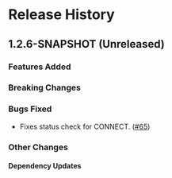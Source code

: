 # Release History

## 1.2.6-SNAPSHOT (Unreleased)

### Features Added

### Breaking Changes

### Bugs Fixed

* Fixes status check for CONNECT. ([#65](https://github.com/Azure/qpid-proton-j-extensions/pull/65/))

### Other Changes

#### Dependency Updates
